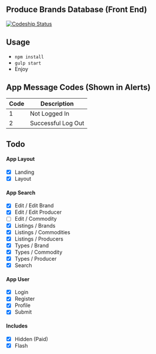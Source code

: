 ## Produce Brands Database (Front End)

[![Codeship Status](https://codeship.com/projects/94ceac00-97e2-0133-de51-66b8883e9f8d/status?branch=master)](https://codeship.com/projects/125922)


## Usage

- `npm install`
- `gulp start`
- Enjoy

## App Message Codes (Shown in Alerts)

| Code   | Description |
| ------ | ----------- |
| 1      | Not Logged In |
| 2      | Successful Log Out |


## Todo

#### App Layout

- [x] Landing
- [x] Layout

#### App Search

- [x] Edit / Edit Brand
- [x] Edit / Edit Producer
- [ ] Edit / Commodity
- [x] Listings / Brands
- [x] Listings / Commodities
- [x] Listings / Producers
- [x] Types / Brand
- [x] Types / Commodity
- [x] Types / Producer
- [x] Search

#### App User

- [x] Login
- [x] Register
- [x] Profile
- [x] Submit

#### Includes

- [x] Hidden (Paid)
- [x] Flash
